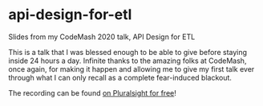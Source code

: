 # api-design-for-etl
Slides from my CodeMash 2020 talk, API Design for ETL

This is a talk that I was blessed enough to be able to give before staying inside 24 hours a
day. Infinite thanks to the amazing folks at CodeMash, once again, for making it happen and
allowing me to give my first talk ever through what I can only recall as a complete 
fear-induced blackout.

The recording can be found [on Pluralsight for free](https://www.pluralsight.com/courses/codemash-session-71)!

